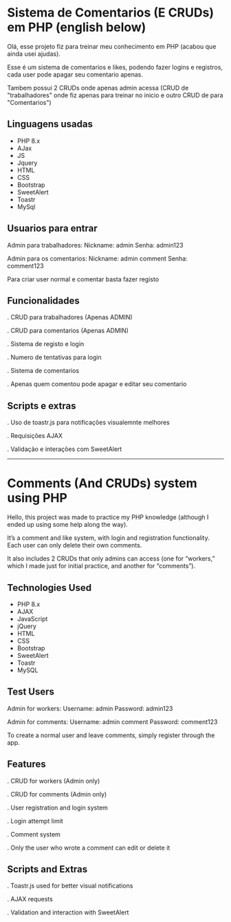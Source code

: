 # Sistema de Comentarios (E CRUDs) em PHP (english below)

Olá, esse projeto fiz para treinar meu conhecimento em PHP (acabou que ainda usei ajudas).

Esse é um sistema de comentarios e likes, podendo fazer logins e registros, cada user pode apagar seu comentario apenas.

Tambem possui 2 CRUDs onde apenas admin acessa (CRUD de "trabalhadores" onde fiz apenas para treinar no inicio e outro CRUD de para "Comentarios")

## Linguagens usadas

- PHP 8.x
- AJax
- JS
- Jquery
- HTML
- CSS
- Bootstrap
- SweetAlert
- Toastr
- MySql

## Usuarios para entrar

Admin para trabalhadores:
Nickname: admin
Senha: admin123

Admin para os comentarios:
Nickname: admin comment
Senha: comment123

Para criar user normal e comentar basta fazer registo

## Funcionalidades

. CRUD para trabalhadores (Apenas ADMIN)

. CRUD para comentarios (Apenas ADMIN)

. Sistema de registo e login

. Numero de tentativas para login

. Sistema de comentarios 

. Apenas quem comentou pode apagar e editar seu comentario

## Scripts e extras

. Uso de toastr.js para notificações visualemnte melhores

. Requisições AJAX

. Validação e interações com SweetAlert

------------------------------------------------------------------------------------------------------------------
# Comments (And CRUDs) system using PHP 

Hello, this project was made to practice my PHP knowledge (although I ended up using some help along the way).

It’s a comment and like system, with login and registration functionality. Each user can only delete their own comments.

It also includes 2 CRUDs that only admins can access (one for “workers,” which I made just for initial practice, and another for “comments”).

## Technologies Used

- PHP 8.x
- AJAX
- JavaScript
- jQuery
- HTML
- CSS
- Bootstrap
- SweetAlert
- Toastr
- MySQL

## Test Users

Admin for workers:
Username: admin
Password: admin123

Admin for comments:
Username: admin comment
Password: comment123

To create a normal user and leave comments, simply register through the app.

## Features

. CRUD for workers (Admin only)

. CRUD for comments (Admin only)

. User registration and login system

. Login attempt limit

. Comment system

. Only the user who wrote a comment can edit or delete it

## Scripts and Extras

. Toastr.js used for better visual notifications

. AJAX requests

. Validation and interaction with SweetAlert